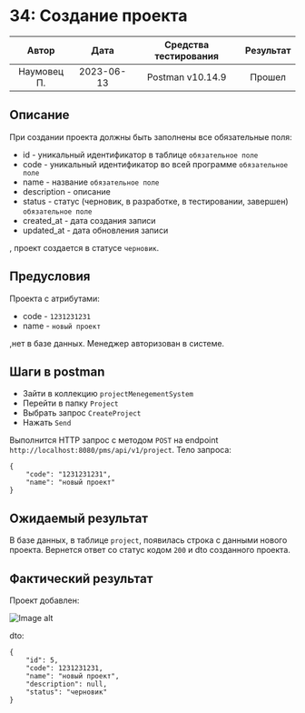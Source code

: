 # 34: Создание проекта

|    Автор    |    Дата    | Средства тестирования | Результат |
|:-----------:|:----------:|:---------------------:|:---------:|
| Наумовец П. | 2023-06-13 |   Postman v10.14.9    |  Прошел   |

## Описание

При создании проекта должны быть заполнены все обязательные поля:

* id - уникальный идентификатор в таблице `обязательное поле`
* code - уникальный идентификатор во всей программе `обязательное поле`
* name - название `обязательное поле`
* description - описание
* status - статус (черновик, в разработке, в тестировании, завершен) `обязательное поле`
* created_at - дата создания записи
* updated_at - дата обновления записи

, проект создается в статусе `черновик`.

## Предусловия

Проекта с атрибутами:

* code - `1231231231`
* name - `новый проект`

,нет в базе данных. Менеджер авторизован в системе.

## Шаги в postman

* Зайти в коллекцию `projectMenegementSystem`
* Перейти в папку `Project`
* Выбрать запрос `CreateProject`
* Нажать `Send`

Выполнится HTTP запрос с методом `POST` на endpoint `http://localhost:8080/pms/api/v1/project`. Тело запроса:

```
{
    "code": "1231231231",
    "name": "новый проект"
}
```

## Ожидаемый результат

В базе данных, в таблице `project`, появилась строка с данными нового проекта. Вернется ответ со статус кодом `200` и 
dto созданного проекта.

## Фактический результат

Проект добавлен:

![Image alt]()

dto:

```
{
    "id": 5,
    "code": 1231231231,
    "name": "новый проект",
    "description": null,
    "status": "черновик"
}
```